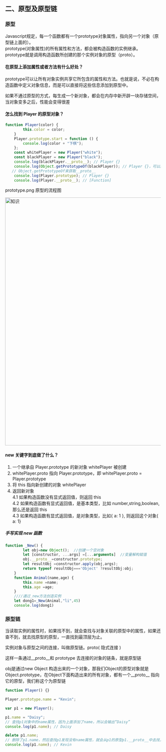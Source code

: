 ## 二、原型及原型链

### 原型

Javascript规定，每一个函数都有一个prototype对象属性，指向另一个对象（原型链上面的）。<br>
prototype(对象属性)的所有属性和方法，都会被构造函数的实例继承。<br>
prototype就是调用构造函数所创建的那个实例对象的原型（proto）。<br>

#### 在原型上添加属性或者⽅法有什么好处？

prototype可以让所有对象实例共享它所包含的属性和方法。也就是说，不必在构造函数中定义对象信息，而是可以直接将这些信息添加到原型中。

如果不通过原型的⽅式，每⽣成⼀个新对象，都会在内存中新开辟⼀块存储空间，当对象变多之后，性能会变得很差

#### 怎么找到 Player 的原型对象？
```js
function Player(color) {
        this.color = color;
    }
    Player.prototype.start = function () {
        console.log(color + "下棋");
    };
    const whitePlayer = new Player("white");
    const blackPlayer = new Player("black");
    console.log(blackPlayer.__proto__); // Player {}
    console.log(Object.getPrototypeOf(blackPlayer)); // Player {}，可以通过
   // Object.getPrototypeOf来获取__proto__
    console.log(Player.prototype); // Player {}
    console.log(Player.__proto__); // [Function]
```

 prototype.png 原型的流程图<br>
 
<img src="https://user-images.githubusercontent.com/45973908/115654902-ae399b00-a364-11eb-906a-f15813929ba8.png" width="800" height="800"  alt="知识"/>

####  new 关键字到底做了什么？

1. ⼀个继承⾃ Player.prototype 的新对象 whitePlayer 被创建 <br>
2. whitePlayer.proto 指向 Player.prototype，即 whitePlayer.proto = Player.prototype <br>
3. 将 this 指向新创建的对象 whitePlayer <br>
4. 返回新对象 <br>
 4.1 如果构造函数没有显式返回值，则返回 this <br>
 4.2 如果构造函数有显式返回值，是基本类型，⽐如 number,string,boolean, 那么还是返回
this <br>
 4.3 如果构造函数有显式返回值，是对象类型，⽐如{ a: 1 }, 则返回这个对象{ a: 1} <br>

##### ⼿写实现 new 函数

```js
function _New() {
        let obj=new Object();  //创建一个空对象
        let [constructor, ...args] =[...arguments]  //变量解构赋值
        obj.__proto__=constructor.prototype;
        let resultObj =constructor.apply(obj,args);
        return typeof resultObj==='Object' ?resultObj:obj;
    }
    function Animal(name,age) {
        this.name =name;
        this.age =age;
    }
    ////通过_new方法创造实例
    let dong1=_New(Animal,"li",45)
    console.log(dong1)
```

### 原型链

当读取实例的属性时，如果找不到，就会查找与对象关联的原型中的属性，如果还查不到，就去找原型的原型，一直找到最顶层为止。

实例对象与原型之间的连接，叫做原型链。proto( 隐式连接 )

这样一条通过__proto__和 prototype 去连接的对象的链条，就是原型链

obj是通过new Object 构造出来的一个对象，那我们Object的原型对象就是Object.prototype，在Object下面构造出来的所有对象，都有一个__proto__ 指向它的原型，我们称这个为原型链

```javascript
function Player() {}

Player.prototype.name = "Kevin";

var p1 = new Player();

p1.name = "Daisy";
// 查找p1对象中的name属性，因为上面添加了name，所以会输出“Daisy”
console.log(p1.name); // Daisy

delete p1.name;
// 删除了p1.name，然后查找p1发现没有name属性，就会从p1的原型p1.__proto__中去找，也就是Player.prototype，然后找到了name，输出"Kevin"
console.log(p1.name); // Kevin
```

